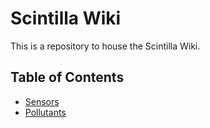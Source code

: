 # Scintilla Wiki

This is a repository to house the Scintilla Wiki.

## Table of Contents

* [Sensors](sensors.md)
* [Pollutants](pollutants.md)
